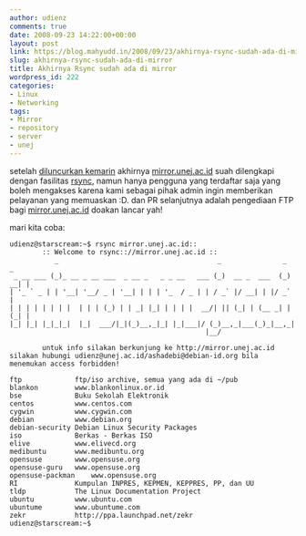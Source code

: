 ```yaml
---
author: udienz
comments: true
date: 2008-09-23 14:22:00+00:00
layout: post
link: https://blog.mahyudd.in/2008/09/23/akhirnya-rsync-sudah-ada-di-mirror.html
slug: akhirnya-rsync-sudah-ada-di-mirror
title: Akhirnya Rsync sudah ada di mirror
wordpress_id: 222
categories:
- Linux
- Networking
tags:
- Mirror
- repository
- server
- unej
---
```


setelah [diluncurkan kemarin](http://udienz.immteknik.org/2008/09/server-repository-baru-di-indonesia.html) akhirnya [mirror.unej.ac.id](http://mirror.unej.ac.id) suah dilengkapi dengan fasilitas [rsync](http://packages.ubuntu.com/hardy/rsync), namun hanya pengguna yang terdaftar saja yang boleh mengakses karena kami sebagai pihak admin ingin memberikan pelayanan yang memuaskan :D. dan PR selanjutnya adalah pengediaan FTP bagi [mirror.unej.ac.id](http://mirror.unej.ac.id) doakan lancar yah!

mari kita coba:

    
    udienz@starscream:~$ rsync mirror.unej.ac.id::
    	    :: Welcome to rsync:://mirror.unej.ac.id ::
               _                                       _               _     _
     _ __ ___ (_)_ __ _ __ ___  _ __ _   _ _ __   ___ (_)  __ _  ___  (_) __| |
    | '_ ` _ | | '__| '__/ _ | '__| | | | '_  / _ | | / _` |/ __| | |/ _` |
    | | | | | | | |  | | | (_) | | _| |_| | | | |  __/| || (_| | (__ _| | (_| |
    |_| |_| |_|_|_|  |_|  ___/|_|(_)__,_|_| |_|___|/ (_)__,_|___(_)_|__,_|
                                                    |__/
    
            untuk info silakan berkunjung ke http://mirror.unej.ac.id
    silakan hubungi udienz@unej.ac.id/ashadebi@debian-id.org bila menemukan access forbidden!
    
    ftp            	ftp/iso archive, semua yang ada di ~/pub
    blankon        	www.blankonlinux.or.id
    bse            	Buku Sekolah Elektronik
    centos         	www.centos.com
    cygwin         	www.cygwin.com
    debian         	www.debian.org
    debian-security	Debian Linux Security Packages
    iso            	Berkas - Berkas ISO
    elive          	www.elivecd.org
    medibuntu      	www.medibuntu.org
    opensuse       	www.opensuse.org
    opensuse-guru  	www.opensuse.org
    opensuse-packman	www.opensuse.org
    RI             	Kumpulan INPRES, KEPMEN, KEPPRES, PP, dan UU
    tldp           	The Linux Documentation Project
    ubuntu         	www.ubuntu.com
    ubuntume       	www.ubuntume.com
    zekr           	http://ppa.launchpad.net/zekr
    udienz@starscream:~$
